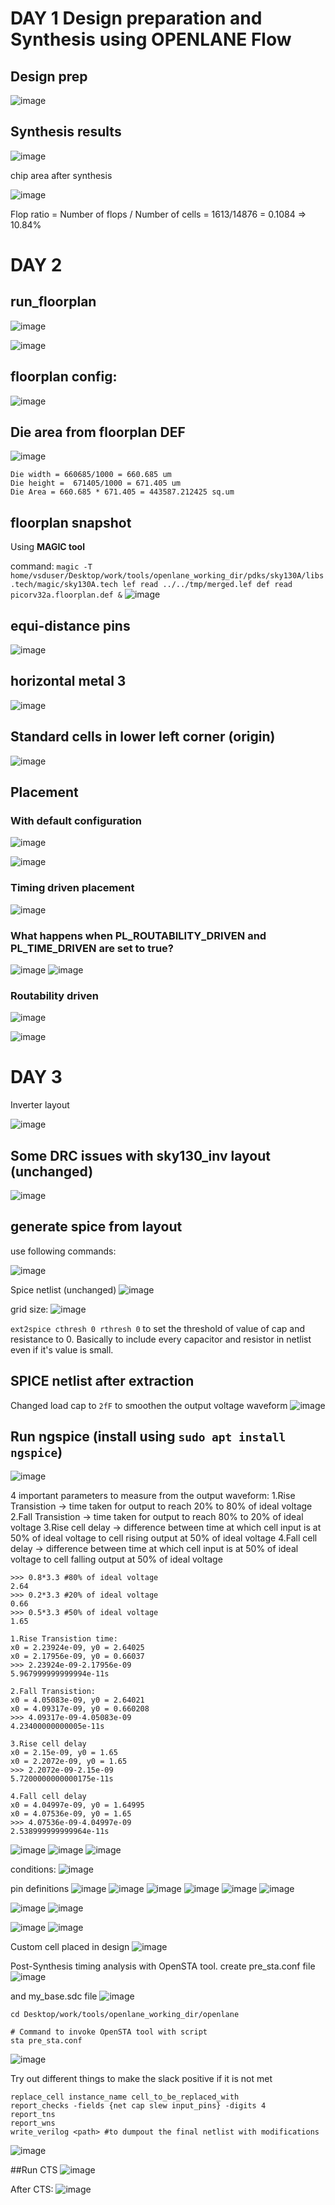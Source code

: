 # DAY 1 Design preparation and Synthesis using OPENLANE Flow #

## Design prep
![image](https://github.com/user-attachments/assets/9fec2a7f-a71d-46f9-bea4-0b0ec1edc980)

## Synthesis results
![image](https://github.com/user-attachments/assets/87af39aa-062b-4b0f-ace5-e19d240cf93c)

chip area after synthesis

![image](https://github.com/user-attachments/assets/76dbd9ca-5222-4032-aef5-5b73beb80f52)

Flop ratio = Number of flops / Number of cells = 1613/14876 = 0.1084 => 10.84%

# DAY 2 
## run_floorplan
![image](https://github.com/user-attachments/assets/853d6c5e-4e2e-443d-a6b4-6e51d3072482)

![image](https://github.com/user-attachments/assets/a38703ca-5c46-4249-a7ab-88eafc707ec6)

## floorplan config:
![image](https://github.com/user-attachments/assets/bc0f5a39-a31e-42a4-9ebb-2c46879ab7ee)

## Die area from floorplan DEF
![image](https://github.com/user-attachments/assets/048fbc5a-390a-4298-a40f-32c32efdfaf6)
``` 1000 DBS = 1 Micron
Die width = 660685/1000 = 660.685 um
Die height =  671405/1000 = 671.405 um 
Die Area = 660.685 * 671.405 = 443587.212425 sq.um
```

## floorplan snapshot
Using **MAGIC tool**

command: ```magic -T home/vsduser/Desktop/work/tools/openlane_working_dir/pdks/sky130A/libs.tech/magic/sky130A.tech lef read ../../tmp/merged.lef def read picorv32a.floorplan.def &```
![image](https://github.com/user-attachments/assets/b7cba886-54cf-4687-9d84-ddf4e3fbb168)

## equi-distance pins
![image](https://github.com/user-attachments/assets/a0d7b255-fbb3-41a2-ab8e-770193d9d120)

## horizontal metal 3
![image](https://github.com/user-attachments/assets/0f77f189-1376-4cd7-93e6-37f57230e9dd)

## Standard cells in lower left corner (origin)
![image](https://github.com/user-attachments/assets/dd01e8b1-0072-4588-b01a-9eb7f9fe6223)

## Placement
### With default configuration
![image](https://github.com/user-attachments/assets/f26bf173-4817-4820-a785-c4b44257aec1)

![image](https://github.com/user-attachments/assets/f22f2e1c-a2c3-456e-8876-9fed9f1141f6)

### Timing driven placement
![image](https://github.com/user-attachments/assets/b6a575fb-20a9-4ecc-abd1-36005fe19e09)

### What happens when PL_ROUTABILITY_DRIVEN and PL_TIME_DRIVEN are set to true?
![image](https://github.com/user-attachments/assets/5eda957a-83d1-409c-88f2-37cc5d2a17f9)
![image](https://github.com/user-attachments/assets/d34c6bbd-a669-46e0-810d-a59d96d6befa)

### Routability driven
![image](https://github.com/user-attachments/assets/8f301451-efae-47a2-9389-8be477876d41)

![image](https://github.com/user-attachments/assets/9e530148-3199-40ad-b3ae-724cb21fed67)

# DAY 3 
Inverter layout

![image](https://github.com/user-attachments/assets/6a6781b3-92e0-46af-b5be-8b00605c2660)

## Some DRC issues with sky130_inv layout (unchanged)
![image](https://github.com/user-attachments/assets/847f023e-7156-4069-8e26-eaadd877a90e)

## generate spice from layout
use following commands:

![image](https://github.com/user-attachments/assets/8d892b35-9dc3-4a40-84ed-973db999a5a5)

Spice netlist (unchanged)
![image](https://github.com/user-attachments/assets/8b667212-56e9-4a3e-b7ed-2d4d30fd53d8)

grid size:
![image](https://github.com/user-attachments/assets/75f50304-fe86-412d-9e0a-7b099923dd2b)


``` ext2spice cthresh 0 rthresh 0 ``` to set the threshold of value of cap and resistance to 0. Basically to include every capacitor and resistor in netlist even if it's value is small.

## SPICE netlist after extraction
Changed load cap to ```2fF``` to smoothen the output voltage waveform
![image](https://github.com/user-attachments/assets/37479b73-7094-45c8-a30e-d27d3b0bc10e)

## Run ngspice (install using ```sudo apt install ngspice```)
![image](https://github.com/user-attachments/assets/da179ffb-86a7-43ef-91aa-20ea9127f041)

4 important parameters to measure from the output waveform:
1.Rise Transistion -> time taken for output to reach 20% to 80% of ideal voltage
2.Fall Transistion -> time taken for output to reach 80% to 20% of ideal voltage
3.Rise cell delay -> difference between time at which cell input is at 50% of ideal voltage to cell rising output at 50% of ideal voltage
4.Fall cell delay -> difference between time at which cell input is at 50% of ideal voltage to cell falling output at 50% of ideal voltage
```
>>> 0.8*3.3 #80% of ideal voltage
2.64
>>> 0.2*3.3 #20% of ideal voltage
0.66
>>> 0.5*3.3 #50% of ideal voltage
1.65

1.Rise Transistion time:
x0 = 2.23924e-09, y0 = 2.64025
x0 = 2.17956e-09, y0 = 0.66037
>>> 2.23924e-09-2.17956e-09
5.967999999999994e-11s

2.Fall Transistion:
x0 = 4.05083e-09, y0 = 2.64021
x0 = 4.09317e-09, y0 = 0.660208
>>> 4.09317e-09-4.05083e-09
4.23400000000005e-11s

3.Rise cell delay
x0 = 2.15e-09, y0 = 1.65
x0 = 2.2072e-09, y0 = 1.65
>>> 2.2072e-09-2.15e-09
5.7200000000000175e-11s

4.Fall cell delay
x0 = 4.04997e-09, y0 = 1.64995
x0 = 4.07536e-09, y0 = 1.65
>>> 4.07536e-09-4.04997e-09
2.538999999999964e-11s
```

![image](https://github.com/user-attachments/assets/53e64007-d48e-4875-b51c-a8e7d403de18)
![image](https://github.com/user-attachments/assets/c7d733bf-26b4-433a-bdf8-91ad278c7529)
![image](https://github.com/user-attachments/assets/25d4f7fb-9783-4dab-89eb-5e4cbe3847c8)

conditions:
![image](https://github.com/user-attachments/assets/484ebaf5-625e-4f42-8bfa-eb3936e4fcab)

pin definitions
![image](https://github.com/user-attachments/assets/f7e7ea80-4c29-4ad0-bd5a-8d1c2678e9f8)
![image](https://github.com/user-attachments/assets/c9da2387-7dea-42b6-a7cd-1a5f17805adb)
![image](https://github.com/user-attachments/assets/05028b18-08b3-4612-8240-512af885af8a)
![image](https://github.com/user-attachments/assets/c63ff159-5431-4b26-b70c-67b08b552ca6)
![image](https://github.com/user-attachments/assets/23dbdab3-aab9-4f1f-8af0-0643246a0669)
![image](https://github.com/user-attachments/assets/1bedb3e4-53c6-4215-9769-13ac8a502a61)

![image](https://github.com/user-attachments/assets/ca7b4bf7-0002-420c-901c-ffa57695fb79)
![image](https://github.com/user-attachments/assets/68bf211e-54dc-4fbc-81eb-25d3e36e145b)

![image](https://github.com/user-attachments/assets/d9846c36-94e5-401a-bae4-1c694186f1fd)
![image](https://github.com/user-attachments/assets/4e541ebf-d283-463a-a1bc-8a118f1c66b0)

Custom cell placed in design
![image](https://github.com/user-attachments/assets/0427f12b-8f1b-4748-b913-3679e7107885)

Post-Synthesis timing analysis with OpenSTA tool.
create pre_sta.conf file
![image](https://github.com/user-attachments/assets/e277c1a8-5886-440e-a4a5-0f8eb8e7f27e)

and my_base.sdc file
![image](https://github.com/user-attachments/assets/33d952b3-9710-48a5-b812-3bd2af84f482)

```# Change directory to openlane
cd Desktop/work/tools/openlane_working_dir/openlane

# Command to invoke OpenSTA tool with script
sta pre_sta.conf
```
![image](https://github.com/user-attachments/assets/2e9872f5-3e58-4b57-9f9a-160a11c5d1c5)

Try out different things to make the slack positive if it is not met
```
replace_cell instance_name cell_to_be_replaced_with
report_checks -fields {net cap slew input_pins} -digits 4
report_tns
report_wns
write_verilog <path> #to dumpout the final netlist with modifications
```
![image](https://github.com/user-attachments/assets/09a7c356-c608-4ce8-b348-8fe986c53848)

##Run CTS
![image](https://github.com/user-attachments/assets/22ced480-7cf1-482b-9a42-898c80e61f7e)

After CTS:
![image](https://github.com/user-attachments/assets/f54e1722-35d0-4037-9c91-502b2d521f4e)









